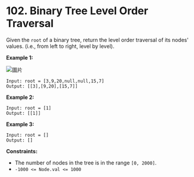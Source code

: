 # 102. Binary Tree Level Order Traversal

Given the `root` of a binary tree, return the level order traversal of its nodes' values. (i.e., from left to right, level by level).

 

**Example 1:**

![圖片](https://user-images.githubusercontent.com/55487740/156502471-4d8f7198-22df-4e92-a2ab-cc8d39059f2b.png)

```
Input: root = [3,9,20,null,null,15,7]
Output: [[3],[9,20],[15,7]]
```
**Example 2:**

```
Input: root = [1]
Output: [[1]]
```
**Example 3:**

```
Input: root = []
Output: []
```
 

**Constraints:**

- The number of nodes in the tree is in the range `[0, 2000]`.
- `-1000 <= Node.val <= 1000`

